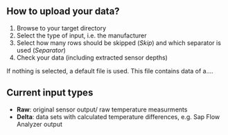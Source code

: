 ## How to upload your data?

1. Browse to your target directory
2. Select the type of input, i.e. the manufacturer
3. Select how many rows should be skipped (_Skip_) and which separator is used (_Separator_)
4. Check your data (including extracted sensor depths)

If nothing is selected, a default file is used. This file contains data of a....


## Current input types

- **Raw**: original sensor output/ raw temperature measurments
- **Delta**: data sets with calculated temperature differences, e.g. Sap Flow Analyzer output

